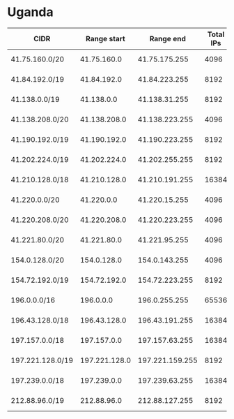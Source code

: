 # Uganda

CIDR               | Range start     | Range end       | Total IPs  | Assign date | Owner
------------------ | --------------- | --------------- | ---------- | ----------- | -----
41.75.160.0/20     | 41.75.160.0     | 41.75.175.255   | 4096       | 2011-01-04  | 
41.84.192.0/19     | 41.84.192.0     | 41.84.223.255   | 8192       | 2010-11-04  | 
41.138.0.0/19      | 41.138.0.0      | 41.138.31.255   | 8192       | 2009-06-26  | 
41.138.208.0/20    | 41.138.208.0    | 41.138.223.255  | 4096       | 2009-07-29  | 
41.190.192.0/19    | 41.190.192.0    | 41.190.223.255  | 8192       | 2008-08-13  | 
41.202.224.0/19    | 41.202.224.0    | 41.202.255.255  | 8192       | 2007-11-16  | 
41.210.128.0/18    | 41.210.128.0    | 41.210.191.255  | 16384      | 2007-04-18  | 
41.220.0.0/20      | 41.220.0.0      | 41.220.15.255   | 4096       | 2006-02-02  | 
41.220.208.0/20    | 41.220.208.0    | 41.220.223.255  | 4096       | 2007-02-06  | 
41.221.80.0/20     | 41.221.80.0     | 41.221.95.255   | 4096       | 2014-02-13  | 
154.0.128.0/20     | 154.0.128.0     | 154.0.143.255   | 4096       | 2013-07-19  | 
154.72.192.0/19    | 154.72.192.0    | 154.72.223.255  | 8192       | 2014-01-29  | 
196.0.0.0/16       | 196.0.0.0       | 196.0.255.255   | 65536      | 2005-09-19  | 
196.43.128.0/18    | 196.43.128.0    | 196.43.191.255  | 16384      | 2009-02-11  | 
197.157.0.0/18     | 197.157.0.0     | 197.157.63.255  | 16384      | 2012-01-27  | 
197.221.128.0/19   | 197.221.128.0   | 197.221.159.255 | 8192       | 2014-02-13  | 
197.239.0.0/18     | 197.239.0.0     | 197.239.63.255  | 16384      | 2012-11-06  | 
212.88.96.0/19     | 212.88.96.0     | 212.88.127.255  | 8192       | 1999-10-29  | 
